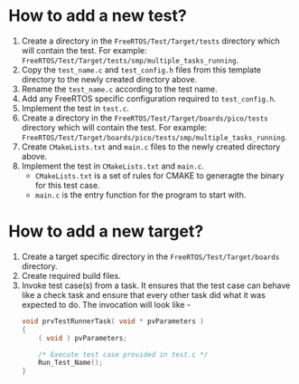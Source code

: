 # How to add a new test?
1. Create a directory in the `FreeRTOS/Test/Target/tests` directory which will
   contain the test. For example: `FreeRTOS/Test/Target/tests/smp/multiple_tasks_running`.
1. Copy the `test_name.c` and `test_config.h` files from this template directory to
   the newly created directory above.
1. Rename the `test_name.c` according to the test name.
1. Add any FreeRTOS specific configuration required to `test_config.h`.
1. Implement the test in `test.c`.
1. Create a directory in the `FreeRTOS/Test/Target/boards/pico/tests` directory which will
   contain the test. For example: `FreeRTOS/Test/Target/boards/pico/tests/smp/multiple_tasks_running`.
1. Create `CMakeLists.txt` and `main.c` files to the newly created directory above.
1. Implement the test in `CMakeLists.txt` and `main.c`.
   - `CMakeLists.txt` is a set of rules for CMAKE to generagte the binary for this test case.
   - `main.c` is the entry function for the program to start with.

# How to add a new target?
1. Create a target specific directory in the `FreeRTOS/Test/Target/boards` directory.
1. Create required build files.
1. Invoke test case(s) from a task. It ensures that the test case
   can behave like a check task and ensure that every other task did what it was
   expected to do. The invocation will look like -
    ```c
    void prvTestRunnerTask( void * pvParameters )
    {
        ( void ) pvParameters;

        /* Execute test case provided in test.c */
        Run_Test_Name();
    }
    ```

